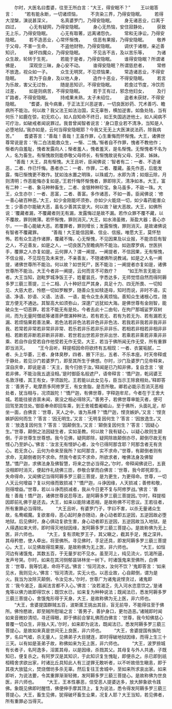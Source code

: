 <!-- { "loadSidebar": true } -->
　　尔时，大医名曰耆婆，往至王所白言：“大王，得安眠不？”
　　王以偈答言：
　　“若有能永断，一切诸烦恼，
　　不贪染三界，乃得安隐眠。
　　若得大涅槃，演说甚深义，
　　名真婆罗门，乃得安隐眠。
　　身无诸恶业，口离于四过，
　　心无有疑网，乃得安隐眠。
　　身心无热恼，安住寂静处，
　　获致无上乐，乃得安隐眠。
　　心无有取著，远离诸怨仇，
　　常和无诤讼，乃得安隐眠。
　　若不造恶业，心常怀惭愧，
　　信恶有果报，乃得安隐眠。
　　敬养于父母，不害一生命，
　　不盗他财物，乃得安隐眠。
　　调伏于诸根，亲近善知识，
　　破坏四魔众，乃得安隐眠。
　　不见吉不吉，及以苦乐等，
　　为诸众生故，轮转于生死，
　　若能于是者，乃得安隐眠。
　　谁得安隐眠？所谓诸佛是，
　　深观空三昧，身心安不动。
　　谁得安隐眠？所谓慈悲者，
　　常修不放逸，视众如一子。
　　众生无明冥，不见烦恼果，
　　常造诸恶业，不得安隐眠。
　　若为于自身，及以他人身，
　　造作十恶业，不得安隐眠。
　　若言为乐故，害父无过咎，
　　随是恶知识，不得安隐眠。
　　若食过节度，冷饮而过差，
　　如是则病苦，不得安隐眠。
　　若于王有过，邪念他妇女，
　　及行圹路者，不得安隐眠。
　　持戒果未熟，太子未绍位，
　　盗者未获财，不得安隐眠。
　　“耆婆，我今病重，于正法王兴恶逆害，一切良医妙药、咒术善巧、瞻病所不能治。何以故？我父法王如法治国，实无辜咎，横加逆害。如鱼处陆，当有何乐？如鹿在弶，初无欢心，如人自知命不终日，如王失国逃迸他土，如人闻病不可疗治，如破戒者闻说罪过。我昔曾闻智者说言：‘身口意业若不清净，当知是人必堕地狱。’我亦如是，云何当得安隐眠耶？今我又无无上大医演说法药，除我病苦。”
　　耆婆答言：“善哉！善哉！王虽作罪，心生重悔而怀惭愧。大王，诸佛世尊常说是言：‘有二白法能救众生，一惭、二愧。’惭者自不作罪，愧者不教他作；惭者内自羞耻，愧者发露向人；惭者羞人，愧者羞天，是名惭愧。无惭愧者不名为人，名为畜生。有惭愧故则能恭敬父母师长，有惭愧故说有父母、兄弟、姊妹。
　　“善哉！大王，具有惭愧。大王且听，臣闻佛说：‘智者有二：一者、不造诸恶，二者、作已忏悔。愚者亦二：一者、作罪，二者、覆藏。虽先作恶，后能发露，悔已惭愧更不敢作。犹如浊水置之明珠，以珠威力，水即为清；如烟云除，月则清明；作恶能悔亦复如是。’王若忏悔怀惭愧者，罪即除灭，清净如本。大王，富有二种：一者、象马种种畜生，二者、金银种种珍宝。象马虽多，不敌一珠。大王，众生亦尔：一者、恶富，二者、善富。多作诸恶，不如一善。臣闻佛说：‘修一善心破百种恶。’大王，如少金刚能坏须弥，亦如少火能烧一切，如少毒药能害众生；少善亦尔能破大恶，虽名少善其实是大。何以故？破大恶故。大王，如佛所说：‘覆藏者漏，不覆藏者则无有漏，发露悔过是故不漏。若作众罪不覆不藏，以不覆故，罪则微薄。若怀惭愧，罪则消灭。’大王，如水渧虽微，渐盈大器；善心亦尔，一一善心能破大恶。若覆罪者，罪则增长；发露惭愧，罪则消灭。是故诸佛说有智者不覆藏罪。
　　“善哉！大王能信因果、信业、信报。唯愿大王，莫怀愁怖。若有众生造作诸罪，覆藏不悔，心无惭愧，不见因果及以业报，不能咨启有智之人，不近善友，如是之人，一切良医乃至瞻病所不能治。如迦摩罗病，世医拱手，覆罪之人亦复如是。云何罪人？谓一阐提。一阐提者，不信因果，无有惭愧，不信业报，不见现在及未来世，不亲善友，不随诸佛所说教诫。如是之人名一阐提，诸佛世尊所不能治。何以故？如世死尸，医不能治；一阐提者亦复如是，诸佛世尊所不能治。大王今者非一阐提，云何而言不可救疗？
　　“如王所言无能治者。大王当知，迦毗罗城净饭王子，姓瞿昙氏，字悉达多，无师觉悟自然而得阿耨多罗三藐三菩提，三十二相、八十种好庄严其身，具足十力、四无所畏、一切知见、大慈大悲，怜愍一切如罗睺罗，随善众生如犊逐母，知时而说，非时不语，实语、净语、妙语、义语、法语、一语，能令众生永离烦恼。善知众生诸根心性，随宜方便无不通达。其智高大如须弥山，深邃广远犹如大海。是佛世尊有金刚智，能破众生一切恶罪，若言不能无有是处。今者去此十二由旬，在拘尸那城娑罗双树间，而为无量阿僧祇等诸菩萨僧演种种法，若有若无、若有为若无为、若有漏若无漏、若烦恼果若善法果、若色法若非色法若非色非非色法、若我若非我若非我非非我、若常若非常若非常非非常、若乐若非乐若非乐非非乐、若相若非相若非相非非相、若断若非断若非断非非断、若世若出世若非世非出世、若乘若非乘若非乘非非乘、若自作自受若自作他受若无作无受。大王，若当于佛所闻无作无受，所有重罪即当消灭。
　　“王今且听，释提桓因命将欲终有五相现：一者、衣裳垢腻，二者、头上华萎，三者、身体臭秽，四者、腋下汗出，五者、不乐本座。时天帝释或于静处，若见沙门若婆罗门，即至其所生于佛想。尔时，沙门及婆罗门见帝释来，深自庆幸，即说是语：‘天主，我今归依于汝。’释闻是已乃知非佛，复自念言：‘彼若非佛，不能治我五退没相。’是时御臣名般遮尸，语帝释言：‘憍尸迦，乾闼婆王名敦浮楼，其王有女，字须跋陀。王若能以此女见与，臣当示王除衰相处。’释即答言：‘善男子，毗摩质多阿修罗王，有女舍脂，是吾所敬。卿若必能示吾消灭恶相处者，犹当相与，况须跋陀！’‘憍尸迦，有佛世尊，字释迦牟尼，今者在于王舍大城。若能往彼咨禀未闻，衰没之相必得除灭。’‘善男子，若佛世尊审能灭者，便可回驾至其住处。’御臣奉命即回车乘，到王舍城耆阇崛山，至于佛所，头面礼足，却坐一面，白佛言：‘世尊，天人之中，谁为系缚？’‘憍尸迦，悭贪嫉妒。’又言：‘悭贪嫉妒因何而生？’答言：‘因无明生。’又言：‘无明复因何生？’答言：‘因放逸生。’又言：‘放逸复因何生？’答言：‘因颠倒生。’又言：‘颠倒复因何生？’答言：‘因疑心生。’‘世尊，颠倒之法因疑生者，实如圣教。何以故？我有疑心，以疑心故则生颠倒，于非世尊生世尊想。我今见佛，疑网即除，疑网除故颠倒亦尽，颠倒尽故无有悭心乃至妒心。’佛言：‘汝言无有悭妒心者，汝今已得阿那含耶？阿那含者无有贪心。若无贪心，云何为命来至我所？如阿那含，实不求命，’‘世尊，有颠倒者则有求命，无颠倒者则不求命。然我今者实不求命，所欲求者，唯佛法身及佛智慧。’‘憍尸迦，求佛法身及佛智慧，将来之世必当得之。’尔时，帝释闻佛说已，五衰没相即时消灭，便起作礼绕佛三匝，恭敬合掌而白佛言：‘世尊，我今即死即生，失命得命，又闻佛记当得阿耨多罗三藐三菩提，是为更生，为更得命。世尊，一切人天云何增益？复以何缘而致损减？’‘憍尸迦，斗诤因缘，人天损减；善修和敬，则得增益。’‘世尊，若以斗诤而损减者，我从今日更不复与阿修罗战。’佛言：‘善哉！善哉！憍尸迦，诸佛世尊说忍辱法，是阿耨多罗三藐三菩提因。’尔时，释提桓因即前礼佛于是还去。大王，如来以能除诸恶相，是故称佛不可思议。王若往者，所有重罪必当得除。
　　“大王且听，有婆罗门子，字曰不害，以杀无量诸众生故，名鸯崛魔。复欲害母，恶心起时身亦随动，身心动者即五逆因，五逆因故必堕地狱。后见佛时，身心俱动复欲生害，身心动者即五逆因，五逆因故当入地狱。是人得遇如来大师，即时得灭地狱因缘，发阿耨多罗三藐三菩提心。是故称佛为无上医，非六师也。
　　“大王，复有须毗罗王子，其父瞋之，截其手足，推之深井。其母矜愍，使人牵出，将至佛所。寻见佛时，手足还具，即发阿耨多罗三藐三菩提心。大王，以见佛故得现果报，是故称佛为无上医，非六师也。
　　“大王，如恒河边有诸饿鬼，其数五百，于无量岁初不见水。虽至河上，纯见流火，饥渴所逼，发声号哭。尔时，如来在其河侧郁昙钵林坐一树下。时诸饿鬼来至佛所，白佛言：‘世尊，我等饥渴，命将不远。’佛言：‘恒河流水，汝何不饮？’鬼即答言：‘如来见水，我则见火。’佛言：‘恒河清流，实无火也。以恶业故，心自颠倒，谓为是火。我当为汝除灭颠倒，令汝见水。’尔时，世尊广为诸鬼说悭贪过，诸鬼即言：‘我今渴乏，虽闻法言都不入心。’佛言：‘汝若渴乏，先入河水恣意饮之。’是诸鬼等以佛力故即得饮水；既饮水已，如来复为种种说法；既闻法已，悉发阿耨多罗三藐三菩提心，舍饿鬼形得于天身。大王，是故称佛为无上医，非六师也。
　　“大王，舍婆提国群贼五百，波斯匿王挑出其目，盲无前导，不能得往至于佛所。佛怜愍故，即至贼所慰喻之言：‘善男子，善护身口，更勿造恶。’诸贼即时闻如来音微妙清彻，寻还得眼，即于佛前合掌礼佛而白佛言：‘世尊，我今知佛慈心普覆一切众生，非独人天。’尔时，如来即为说法，既闻法已，悉发阿耨多罗三藐三菩提心。是故如来真是世间无上良医，非六师也。
　　“大王，舍婆提国有旃陀罗，名曰气嘘，杀无量人，见佛弟子大目揵连，即时得破地狱因缘，而得上生三十三天。以有如是圣弟子故，称佛如来为无上医，非六师也。
　　“大王，波罗捺城有长者子，名阿逸多，淫匿其母，以是因缘，杀戮其父。其母复与外人共通，子既知已，便复杀之。有阿罗汉是其知识，于此知识复生愧耻，即便杀之。杀已即到祇桓精舍求欲出家，时诸比丘具知此人有三逆罪无敢听者，以不听故倍生瞋恚，即于其夜大放猛火，焚烧僧坊多杀无辜。然后复往王舍城中，至如来所求哀出家。如来即听，为说法要，令其重罪渐渐轻微，发阿耨多罗三藐三菩提心。是故称佛为世良医，非六师也。
　　“大王，王本性暴恶，信受恶人提婆达多，放大醉象欲令践佛。象既见佛即时醒悟，佛便伸手摩其顶上，复为说法，悉令得发阿耨多罗三藐三菩提心。大王，畜生见佛，犹得破坏畜生业果，况复人耶？大王当知，若见佛者，所有重罪必当得灭。
